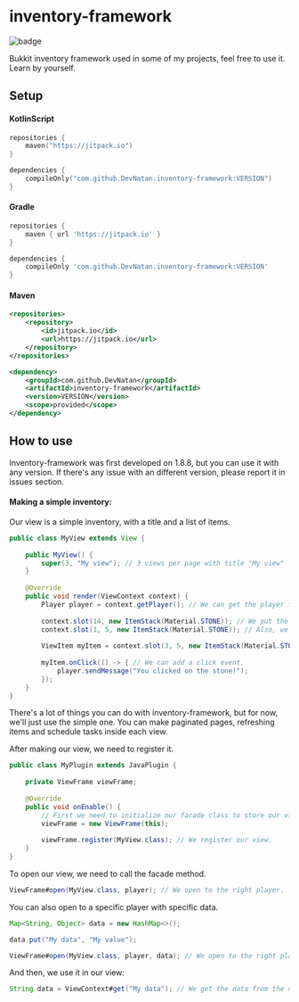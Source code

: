 # inventory-framework
![badge](https://jitpack.io/v/DevNatan/inventory-framework.svg)

Bukkit inventory framework used in some of my projects, feel free to use it. Learn by yourself.

## Setup
#### KotlinScript
```kotlin
repositories {
    maven("https://jitpack.io")
}

dependencies {
    compileOnly("com.github.DevNatan.inventory-framework:VERSION")
}
```

#### Gradle
```groovy
repositories {
    maven { url 'https://jitpack.io' }
}

dependencies {
    compileOnly 'com.github.DevNatan.inventory-framework:VERSION'
}
```

#### Maven
```xml
<repositories>
    <repository>
        <id>jitpack.io</id>
        <url>https://jitpack.io</url>
    </repository>
</repositories>

<dependency>
    <groupId>com.github.DevNatan</groupId>
    <artifactId>inventory-framework</artifactId>
    <version>VERSION</version>
    <scope>provided</scope>
</dependency>
```

## How to use
Inventory-framework was first developed on 1.8.8, but you can use it with any version.
If there's any issue with an different version, please report it in issues section.

#### Making a simple inventory:
Our view is a simple inventory, with a title and a list of items.

```java
public class MyView extends View {
    
    public MyView() {
        super(3, "My view"); // 3 views per page with title "My view"
    }
    
    @Override
    public void render(ViewContext context) {
        Player player = context.getPlayer(); // We can get the player from inventory.
        
        context.slot(14, new ItemStack(Material.STONE)); // We put the Stone in slot 14. (We written 14 because our array starts at 1)
        context.slot(1, 5, new ItemStack(Material.STONE)); // Also, we can put the Stone in row 1, column 5.
        
        ViewItem myItem = context.slot(3, 5, new ItemStack(Material.STONE)); // We can also put the Stone in row 3, column 5.
        
        myItem.onClick(() -> { // We can add a click event.
            player.sendMessage("You clicked on the stone!");
        });
    }
}
```

There's a lot of things you can do with inventory-framework, but for now, we'll just use the simple one.
You can make paginated pages, refreshing items and schedule tasks inside each view.

After making our view, we need to register it.

```java
public class MyPlugin extends JavaPlugin {
    
    private ViewFrame viewFrame;
    
    @Override
    public void onEnable() {
        // First we need to initialize our facade class to store our views, contexts and data.
        viewFrame = new ViewFrame(this);
        
        viewFrame.register(MyView.class); // We register our view.
    } 
}
```

To open our view, we need to call the facade method.

```java
ViewFrame#open(MyView.class, player); // We open to the right player.
```

You can also open to a specific player with specific data.

```java
Map<String, Object> data = new HashMap<>();

data.put("My data", "My value");

ViewFrame#open(MyView.class, player, data); // We open to the right player with specific data.
```

And then, we use it in our view:

```java
String data = ViewContext#get("My data"); // We get the data from the context which was passed to the open method.
```
